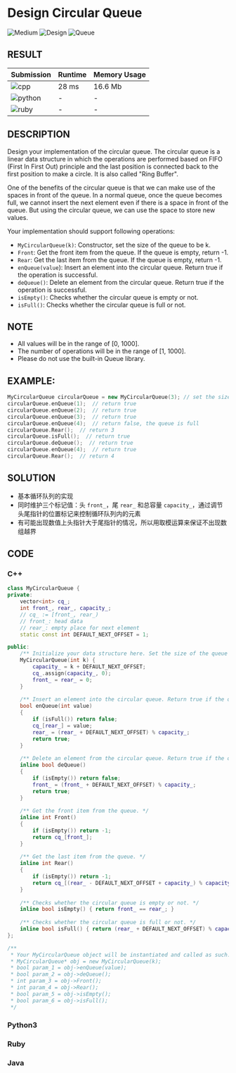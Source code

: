 # Design Circular Queue

![Medium](https://img.shields.io/badge/-Medium-f0ad4e.svg) ![Design](https://img.shields.io/badge/-Design-007ec6.svg) ![Queue](https://img.shields.io/badge/-Queue-007ec6.svg)

## RESULT

| Submission                                                        | Runtime | Memory Usage |
| ----------------------------------------------------------------- | ------- | ------------ |
| ![cpp](https://img.shields.io/badge/leetcode622-cpp-f34b7d.svg)   | 28 ms   | 16.6 Mb      |
| ![python](https://img.shields.io/badge/leetcode622-py-3572A5.svg) | -       | -            |
| ![ruby](https://img.shields.io/badge/leetcode622-rb-701516.svg)   | -       | -            |

## DESCRIPTION

Design your implementation of the circular queue. The circular queue is a linear data structure in which the operations are performed based on FIFO (First In First Out) principle and the last position is connected back to the first position to make a circle. It is also called "Ring Buffer".

One of the benefits of the circular queue is that we can make use of the spaces in front of the queue. In a normal queue, once the queue becomes full, we cannot insert the next element even if there is a space in front of the queue. But using the circular queue, we can use the space to store new values.

Your implementation should support following operations:

* `MyCircularQueue(k)`: Constructor, set the size of the queue to be k.
* `Front`: Get the front item from the queue. If the queue is empty, return -1.
* `Rear`: Get the last item from the queue. If the queue is empty, return -1.
* `enQueue(value`): Insert an element into the circular queue. Return true if the operation is successful.
* `deQueue()`: Delete an element from the circular queue. Return true if the operation is successful.
* `isEmpty()`: Checks whether the circular queue is empty or not.
* `isFull()`: Checks whether the circular queue is full or not.

## NOTE

* All values will be in the range of [0, 1000].
* The number of operations will be in the range of [1, 1000].
* Please do not use the built-in Queue library.

## EXAMPLE:

```cpp
MyCircularQueue circularQueue = new MyCircularQueue(3); // set the size to be 3
circularQueue.enQueue(1);  // return true
circularQueue.enQueue(2);  // return true
circularQueue.enQueue(3);  // return true
circularQueue.enQueue(4);  // return false, the queue is full
circularQueue.Rear();  // return 3
circularQueue.isFull();  // return true
circularQueue.deQueue();  // return true
circularQueue.enQueue(4);  // return true
circularQueue.Rear();  // return 4
```

## SOLUTION

* 基本循环队列的实现
* 同时维护三个标记值：头 `front_`，尾 `rear_` 和总容量 `capacity_`，通过调节头尾指针的位置标记来控制循环队列内的元素
* 有可能出现数值上头指针大于尾指针的情况，所以用取模运算来保证不出现数组越界

## CODE

### C++

```cpp
class MyCircularQueue {
private:
    vector<int> cq_;
    int front_, rear_, capacity_;
    // cq_ := [front_, rear_)
    // front_: head data
    // rear_: empty place for next element
    static const int DEFAULT_NEXT_OFFSET = 1;

public:
    /** Initialize your data structure here. Set the size of the queue to be k. */
    MyCircularQueue(int k) {
        capacity_ = k + DEFAULT_NEXT_OFFSET;
        cq_.assign(capacity_, 0);
        front_ = rear_ = 0;
    }
    
    /** Insert an element into the circular queue. Return true if the operation is successful. */
    bool enQueue(int value)
    {
        if (isFull()) return false;
        cq_[rear_] = value;
        rear_ = (rear_ + DEFAULT_NEXT_OFFSET) % capacity_;
        return true;
    }
    
    /** Delete an element from the circular queue. Return true if the operation is successful. */
    inline bool deQueue()
    {
        if (isEmpty()) return false;
        front_ = (front_ + DEFAULT_NEXT_OFFSET) % capacity_;
        return true;
    }
    
    /** Get the front item from the queue. */
    inline int Front()
    {
        if (isEmpty()) return -1;
        return cq_[front_];
    }
    
    /** Get the last item from the queue. */
    inline int Rear()
    {
        if (isEmpty()) return -1;
        return cq_[(rear_ - DEFAULT_NEXT_OFFSET + capacity_) % capacity_];
    }
    
    /** Checks whether the circular queue is empty or not. */
    inline bool isEmpty() { return front_ == rear_; }
    
    /** Checks whether the circular queue is full or not. */
    inline bool isFull() { return (rear_ + DEFAULT_NEXT_OFFSET) % capacity_ == front_; }
};

/**
 * Your MyCircularQueue object will be instantiated and called as such:
 * MyCircularQueue* obj = new MyCircularQueue(k);
 * bool param_1 = obj->enQueue(value);
 * bool param_2 = obj->deQueue();
 * int param_3 = obj->Front();
 * int param_4 = obj->Rear();
 * bool param_5 = obj->isEmpty();
 * bool param_6 = obj->isFull();
 */
```

### Python3

### Ruby

### Java
